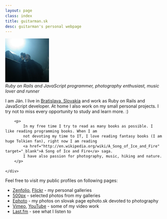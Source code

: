 ```yaml
---
layout: page
class: index
title: guitarman.sk
desc: guitarman's personal webpage
---
```

<section class="top-section">
  <div class="intro">
    <div class="intro-image">
      <img src="images/guitarman.png" alt="guitarman" class="img-circle">
    </div>
    <div class="intro-text">
      <em>Ruby on Rails and JavaScript programmer, photography enthusiast, music lover and runner</em>
    </div>
  </div>
</section>

<section class="more-info">
    <div class="container lead">
        <p>
            I am Ján. I live in <a href="http://goo.gl/maps/Rpkyr" target="_blank">Bratislava, Slovakia</a> and work as
            Ruby on Rails and JavaScript developer. At home I also work on my small personal projects. I try not to miss
            every opportunity to study and learn more. :)
        </p>

        <p>
            In my free time I try to read as many books as possible. I like reading programming books. When I am
            not devoting my time to IT, I love reading fantasy books (I am huge Tolkien fan), right now I am reading
            <a href="http://en.wikipedia.org/wiki/A_Song_of_Ice_and_Fire" target="_blank">A Song of Ice and Fire</a> saga.
            I have also passion for photography, music, hiking and nature.
        </p>

    </div>
</section>

<section class="public-pages">
    <div class="container lead">
        <p>
            Feel free to visit my public profiles on following pages:
        </p>
        <ul>
            <li>
                <a href="http://guitarman.zenfolio.com" target="_blank">Zenfolio</a>,
                <a href="http://www.flickr.com/photos/101673215@N02/sets/" target="_blank">Flickr</a>
                - my personal galleries
            </li>
            <li>
                <a href="http://500px.com/guitarman201" target="_blank">500px</a>
                - selected photos from my galleries
            </li>
            <li>
                <a href="http://www.ephoto.sk" target="_blank">Ephoto</a>
                - my photos on slovak page ephoto.sk devoted to photography
            </li>
            <li>
                <a href="http://vimeo.com/guitarman" target="_blank">Vimeo</a>,
                <a href="http://www.youtube.com/user/guitman201/videos" target="_blank">YouTube</a>
                - some of my video work
            </li>
            <li>
                <a href="http://www.last.fm/user/guitarman201" target="_blank">Last.fm</a>
                - see what I listen to
            </li>
        </ul>
    </div>
</section>
